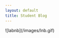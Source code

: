 ```yaml
---
layout: default
title: Student Blog
---
```


<div class="centered-gif">
    ![labnb](/images/lnb.gif)
</div>
